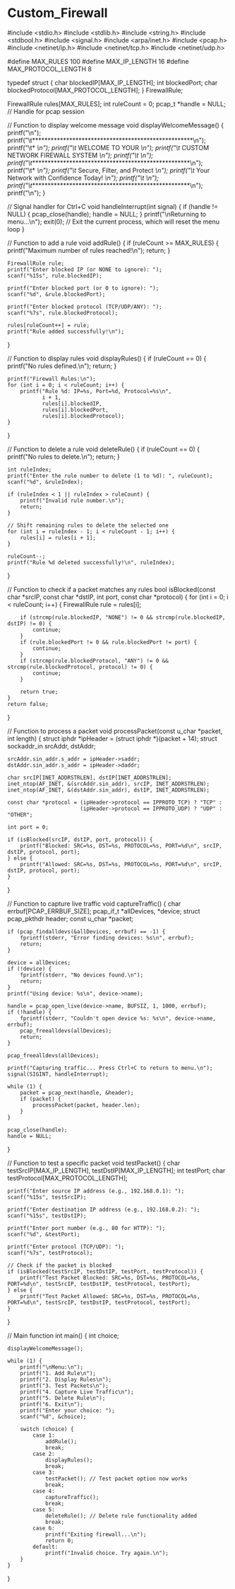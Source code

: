 # Custom_Firewall
#include <stdio.h>
#include <stdlib.h>
#include <string.h>
#include <stdbool.h>
#include <signal.h>
#include <arpa/inet.h>
#include <pcap.h>
#include <netinet/ip.h>
#include <netinet/tcp.h>
#include <netinet/udp.h>

#define MAX_RULES 100
#define MAX_IP_LENGTH 16
#define MAX_PROTOCOL_LENGTH 8

typedef struct {
    char blockedIP[MAX_IP_LENGTH];
    int blockedPort;
    char blockedProtocol[MAX_PROTOCOL_LENGTH];
} FirewallRule;

FirewallRule rules[MAX_RULES];
int ruleCount = 0;
pcap_t *handle = NULL; // Handle for pcap session

// Function to display welcome message
void displayWelcomeMessage() {
    printf("\n");
    printf("\t****************************************************\n");
    printf("\t*                                                  *\n");
    printf("\t*                WELCOME TO YOUR                   *\n");
    printf("\t*          CUSTOM NETWORK FIREWALL SYSTEM          *\n");
    printf("\t*                                                  *\n");
    printf("\t****************************************************\n");
    printf("\t*                                                  *\n");
    printf("\t*          Secure, Filter, and Protect             *\n");
    printf("\t*       Your Network with Confidence Today!        *\n");
    printf("\t*                                                  *\n");
    printf("\t****************************************************\n");
    printf("\n");
}

// Signal handler for Ctrl+C
void handleInterrupt(int signal) {
    if (handle != NULL) {
        pcap_close(handle);
        handle = NULL;
    }
    printf("\nReturning to menu...\n");
    exit(0); // Exit the current process, which will reset the menu loop
}

// Function to add a rule
void addRule() {
    if (ruleCount >= MAX_RULES) {
        printf("Maximum number of rules reached!\n");
        return;
    }

    FirewallRule rule;
    printf("Enter blocked IP (or NONE to ignore): ");
    scanf("%15s", rule.blockedIP);

    printf("Enter blocked port (or 0 to ignore): ");
    scanf("%d", &rule.blockedPort);

    printf("Enter blocked protocol (TCP/UDP/ANY): ");
    scanf("%7s", rule.blockedProtocol);

    rules[ruleCount++] = rule;
    printf("Rule added successfully!\n");
}

// Function to display rules
void displayRules() {
    if (ruleCount == 0) {
        printf("No rules defined.\n");
        return;
    }

    printf("Firewall Rules:\n");
    for (int i = 0; i < ruleCount; i++) {
        printf("Rule %d: IP=%s, Port=%d, Protocol=%s\n",
               i + 1,
               rules[i].blockedIP,
               rules[i].blockedPort,
               rules[i].blockedProtocol);
    }
}

// Function to delete a rule
void deleteRule() {
    if (ruleCount == 0) {
        printf("No rules to delete.\n");
        return;
    }

    int ruleIndex;
    printf("Enter the rule number to delete (1 to %d): ", ruleCount);
    scanf("%d", &ruleIndex);

    if (ruleIndex < 1 || ruleIndex > ruleCount) {
        printf("Invalid rule number.\n");
        return;
    }

    // Shift remaining rules to delete the selected one
    for (int i = ruleIndex - 1; i < ruleCount - 1; i++) {
        rules[i] = rules[i + 1];
    }

    ruleCount--;
    printf("Rule %d deleted successfully!\n", ruleIndex);
}

// Function to check if a packet matches any rules
bool isBlocked(const char *srcIP, const char *dstIP, int port, const char *protocol) {
    for (int i = 0; i < ruleCount; i++) {
        FirewallRule rule = rules[i];

        if (strcmp(rule.blockedIP, "NONE") != 0 && strcmp(rule.blockedIP, dstIP) != 0) {
            continue;
        }
        if (rule.blockedPort != 0 && rule.blockedPort != port) {
            continue;
        }
        if (strcmp(rule.blockedProtocol, "ANY") != 0 && strcmp(rule.blockedProtocol, protocol) != 0) {
            continue;
        }

        return true;
    }
    return false;
}

// Function to process a packet
void processPacket(const u_char *packet, int length) {
    struct iphdr *ipHeader = (struct iphdr *)(packet + 14);
    struct sockaddr_in srcAddr, dstAddr;

    srcAddr.sin_addr.s_addr = ipHeader->saddr;
    dstAddr.sin_addr.s_addr = ipHeader->daddr;

    char srcIP[INET_ADDRSTRLEN], dstIP[INET_ADDRSTRLEN];
    inet_ntop(AF_INET, &(srcAddr.sin_addr), srcIP, INET_ADDRSTRLEN);
    inet_ntop(AF_INET, &(dstAddr.sin_addr), dstIP, INET_ADDRSTRLEN);

    const char *protocol = (ipHeader->protocol == IPPROTO_TCP) ? "TCP" :
                           (ipHeader->protocol == IPPROTO_UDP) ? "UDP" : "OTHER";

    int port = 0;

    if (isBlocked(srcIP, dstIP, port, protocol)) {
        printf("Blocked: SRC=%s, DST=%s, PROTOCOL=%s, PORT=%d\n", srcIP, dstIP, protocol, port);
    } else {
        printf("Allowed: SRC=%s, DST=%s, PROTOCOL=%s, PORT=%d\n", srcIP, dstIP, protocol, port);
    }
}

// Function to capture live traffic
void captureTraffic() {
    char errbuf[PCAP_ERRBUF_SIZE];
    pcap_if_t *allDevices, *device;
    struct pcap_pkthdr header;
    const u_char *packet;

    if (pcap_findalldevs(&allDevices, errbuf) == -1) {
        fprintf(stderr, "Error finding devices: %s\n", errbuf);
        return;
    }

    device = allDevices;
    if (!device) {
        fprintf(stderr, "No devices found.\n");
        return;
    }
    printf("Using device: %s\n", device->name);

    handle = pcap_open_live(device->name, BUFSIZ, 1, 1000, errbuf);
    if (!handle) {
        fprintf(stderr, "Couldn't open device %s: %s\n", device->name, errbuf);
        pcap_freealldevs(allDevices);
        return;
    }

    pcap_freealldevs(allDevices);

    printf("Capturing traffic... Press Ctrl+C to return to menu.\n");
    signal(SIGINT, handleInterrupt);

    while (1) {
        packet = pcap_next(handle, &header);
        if (packet) {
            processPacket(packet, header.len);
        }
    }

    pcap_close(handle);
    handle = NULL;
}

// Function to test a specific packet
void testPacket() {
    char testSrcIP[MAX_IP_LENGTH], testDstIP[MAX_IP_LENGTH];
    int testPort;
    char testProtocol[MAX_PROTOCOL_LENGTH];

    printf("Enter source IP address (e.g., 192.168.0.1): ");
    scanf("%15s", testSrcIP);

    printf("Enter destination IP address (e.g., 192.168.0.2): ");
    scanf("%15s", testDstIP);

    printf("Enter port number (e.g., 80 for HTTP): ");
    scanf("%d", &testPort);

    printf("Enter protocol (TCP/UDP): ");
    scanf("%7s", testProtocol);

    // Check if the packet is blocked
    if (isBlocked(testSrcIP, testDstIP, testPort, testProtocol)) {
        printf("Test Packet Blocked: SRC=%s, DST=%s, PROTOCOL=%s, PORT=%d\n", testSrcIP, testDstIP, testProtocol, testPort);
    } else {
        printf("Test Packet Allowed: SRC=%s, DST=%s, PROTOCOL=%s, PORT=%d\n", testSrcIP, testDstIP, testProtocol, testPort);
    }
}

// Main function
int main() {
    int choice;

    displayWelcomeMessage();

    while (1) {
        printf("\nMenu:\n");
        printf("1. Add Rule\n");
        printf("2. Display Rules\n");
        printf("3. Test Packets\n");
        printf("4. Capture Live Traffic\n");
        printf("5. Delete Rule\n");
        printf("6. Exit\n");
        printf("Enter your choice: ");
        scanf("%d", &choice);

        switch (choice) {
            case 1:
                addRule();
                break;
            case 2:
                displayRules();
                break;
            case 3:
                testPacket(); // Test packet option now works
                break;
            case 4:
                captureTraffic();
                break;
            case 5:
                deleteRule(); // Delete rule functionality added
                break;
            case 6:
                printf("Exiting firewall...\n");
                return 0;
            default:
                printf("Invalid choice. Try again.\n");
        }
    }
}
